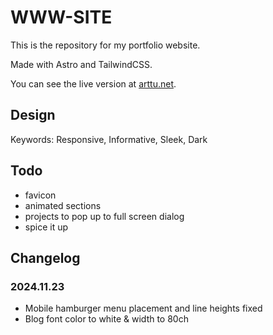 # WWW-SITE

This is the repository for my portfolio website.

Made with Astro and TailwindCSS.

You can see the live version at [arttu.net](https://arttu.net).

## Design

Keywords: Responsive, Informative, Sleek, Dark

## Todo

- favicon
- animated sections
- projects to pop up to full screen dialog
- spice it up

## Changelog

### 2024.11.23

- Mobile hamburger menu placement and line heights fixed
- Blog font color to white & width to 80ch
